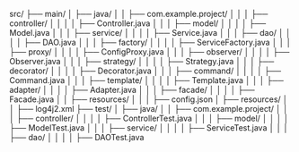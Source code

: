 src/
├── main/
│   ├── java/
│   │   ├── com.example.project/
│   │   │   ├── controller/
│   │   │   │   ├── Controller.java
│   │   │   ├── model/
│   │   │   │   ├── Model.java
│   │   │   ├── service/
│   │   │   │   ├── Service.java
│   │   │   ├── dao/
│   │   │   │   ├── DAO.java
│   │   │   ├── factory/
│   │   │   │   ├── ServiceFactory.java
│   │   │   ├── proxy/
│   │   │   │   ├── ConfigProxy.java
│   │   │   ├── observer/
│   │   │   │   ├── Observer.java
│   │   │   ├── strategy/
│   │   │   │   ├── Strategy.java
│   │   │   ├── decorator/
│   │   │   │   ├── Decorator.java
│   │   │   ├── command/
│   │   │   │   ├── Command.java
│   │   │   ├── template/
│   │   │   │   ├── Template.java
│   │   │   ├── adapter/
│   │   │   │   ├── Adapter.java
│   │   │   ├── facade/
│   │   │   │   ├── Facade.java
│   │   ├── resources/
│   │   │   ├── config.json
│   ├── resources/
│   │   ├── log4j2.xml
├── test/
│   ├── java/
│   │   ├── com.example.project/
│   │   │   ├── controller/
│   │   │   │   ├── ControllerTest.java
│   │   │   ├── model/
│   │   │   │   ├── ModelTest.java
│   │   │   ├── service/
│   │   │   │   ├── ServiceTest.java
│   │   │   ├── dao/
│   │   │   │   ├── DAOTest.java
